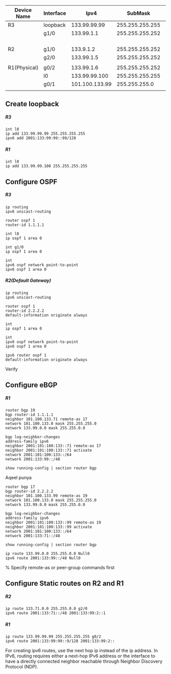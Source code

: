 | Device Name  | Interface | Ipv4           | SubMask         | Ipv6                    | DG  | DG Ipv6 | VLAN |
| ------------ | --------- | -------------- | --------------- | ----------------------- | --- | ------- | ---- |
| R3           | loopback  | 133.99.99.99   | 255.255.255.255 | 2001:133:99:99::99/128  |     |         |      |
|              | g1/0      | 133.99.1.1     | 255.255.255.252 | 2001:133:99:1::0/127    |     |         |      |
|              |           |                |                 |                         |     |         |      |
|              |           |                |                 |                         |     |         |      |
|              |           |                |                 |                         |     |         |      |
|              |           |                |                 |                         |     |         |      |
| R2           | g1/0      | 133.9.1.2      | 255.255.255.252 | 2001:133;99:1::1/127    |     |         |      |
|              | g2/0      | 133.99.1.5     | 255.255.255.252 | 2001:133:99:2::0/127    |     |         |      |
|              |           |                |                 |                         |     |         |      |
| R1(Physical) | g0/2      | 133.99.1.6     | 255.255.255.252 | 2001:133:99:2::1/127    |     |         |      |
|              | l0        | 133.99.99.100  | 255.255.255.255 |                         |     |         |      |
|              | g0/1      | 101.100.133.99 | 255.255.255.0   | 2001:101:100:133::99/64 |     |         |      |
|              |           |                |                 |                         |     |         |      |
## Create loopback
##### R3
```
int l0
ip add 133.99.99.99 255.255.255.255
ipv6 add 2001:133:99:99::99/128
```

##### R1
```
int l0
ip add 133.99.99.100 255.255.255.255
```
## Configure OSPF

##### R3
```
ip routing
ipv6 unicast-routing

router ospf 1
router-id 1.1.1.1

int l0
ip ospf 1 area 0

int g1/0
ip ospf 1 area 0
```

```
int 
ipv6 ospf network point-to-point
ipv6 ospf 1 area 0
```
##### R2(Default Gateway)
```
ip routing
ipv6 unicast-routing

router ospf 1
router-id 2.2.2.2
default-information originate always

int 
ip ospf 1 area 0
```

```
int 
ipv6 ospf network point-to-point
ipv6 ospf 1 area 0

ipv6 router ospf 1
default-information originate always
```

Verify




## Configure eBGP
##### R1
```
router bgp 19
bgp router-id 1.1.1.1
neighbor 101.100.133.71 remote-as 17
network 101.100.133.0 mask 255.255.255.0
network 133.99.0.0 mask 255.255.0.0

bgp log-neighbor-changes
address-family ipv6
neighbor 2001:101:100:133::71 remote-as 17
neighbor 2001:101:100:133::71 activate
network 2001:101:100:133::/64
network 2001:133:99::/48

show running-config | section router bgp
```
Aqeel punya
```
router bgp 17
bgp router-id 2.2.2.2
neighbor 101.100.133.99 remote-as 19
network 101.100.133.0 mask 255.255.255.0
network 133.99.0.0 mask 255.255.0.0

bgp log-neighbor-changes
address-family ipv6
neighbor 2001:101:100:133::99 remote-as 19
neighbor 2001:101:100:133::99 activate
network 2001:101:100:133::/64
network 2001:133:71::/48

show running-config | section router bgp
```

```
ip route 133.99.0.0 255.255.0.0 Null0
ipv6 route 2001:133:99::/48 Null0
```
% Specify remote-as or peer-group commands first
## Configure Static routes on R2 and R1

##### R2
```
ip route 133.71.0.0 255.255.0.0 g2/0
ipv6 route 2001:133:71::/48 2001:133:99:2::1
```

##### R1
```
ip route 133.99.99.99 255.255.255.255 g0/2
ipv6 route 2001:133:99:99::9/128 2001:133:99:2::
```

For creating ipv6 routes, use the next hop ip instead of the ip address.
In IPv6, routing requires either a next-hop IPv6 address or the interface to have a directly connected neighbor reachable through Neighbor Discovery Protocol (NDP).

